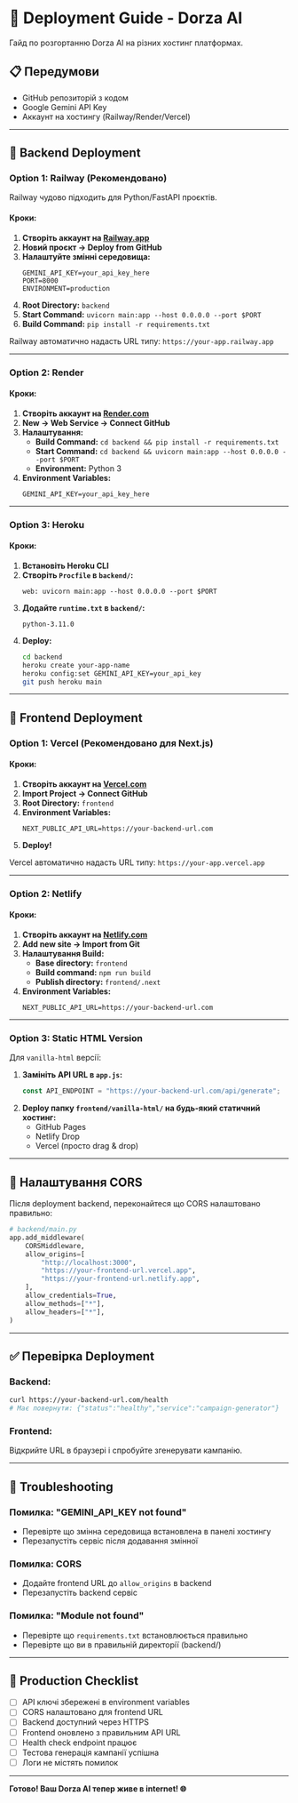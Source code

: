 # 🚀 Deployment Guide - Dorza AI

Гайд по розгортанню Dorza AI на різних хостинг платформах.

## 📋 Передумови

- GitHub репозиторій з кодом
- Google Gemini API Key
- Аккаунт на хостингу (Railway/Render/Vercel)

---

## 🔧 Backend Deployment

### Option 1: Railway (Рекомендовано)

Railway чудово підходить для Python/FastAPI проєктів.

#### Кроки:

1. **Створіть аккаунт на [Railway.app](https://railway.app)**
2. **Новий проєкт → Deploy from GitHub**
3. **Налаштуйте змінні середовища:**
   ```
   GEMINI_API_KEY=your_api_key_here
   PORT=8000
   ENVIRONMENT=production
   ```
4. **Root Directory:** `backend`
5. **Start Command:** `uvicorn main:app --host 0.0.0.0 --port $PORT`
6. **Build Command:** `pip install -r requirements.txt`

Railway автоматично надасть URL типу: `https://your-app.railway.app`

---

### Option 2: Render

#### Кроки:

1. **Створіть аккаунт на [Render.com](https://render.com)**
2. **New → Web Service → Connect GitHub**
3. **Налаштування:**
   - **Build Command:** `cd backend && pip install -r requirements.txt`
   - **Start Command:** `cd backend && uvicorn main:app --host 0.0.0.0 --port $PORT`
   - **Environment:** Python 3
4. **Environment Variables:**
   ```
   GEMINI_API_KEY=your_api_key_here
   ```

---

### Option 3: Heroku

#### Кроки:

1. **Встановіть Heroku CLI**
2. **Створіть `Procfile` в `backend/`:**
   ```
   web: uvicorn main:app --host 0.0.0.0 --port $PORT
   ```
3. **Додайте `runtime.txt` в `backend/`:**
   ```
   python-3.11.0
   ```
4. **Deploy:**
   ```bash
   cd backend
   heroku create your-app-name
   heroku config:set GEMINI_API_KEY=your_api_key
   git push heroku main
   ```

---

## 🎨 Frontend Deployment

### Option 1: Vercel (Рекомендовано для Next.js)

#### Кроки:

1. **Створіть аккаунт на [Vercel.com](https://vercel.com)**
2. **Import Project → Connect GitHub**
3. **Root Directory:** `frontend`
4. **Environment Variables:**
   ```
   NEXT_PUBLIC_API_URL=https://your-backend-url.com
   ```
5. **Deploy!**

Vercel автоматично надасть URL типу: `https://your-app.vercel.app`

---

### Option 2: Netlify

#### Кроки:

1. **Створіть аккаунт на [Netlify.com](https://netlify.com)**
2. **Add new site → Import from Git**
3. **Налаштування Build:**
   - **Base directory:** `frontend`
   - **Build command:** `npm run build`
   - **Publish directory:** `frontend/.next`
4. **Environment Variables:**
   ```
   NEXT_PUBLIC_API_URL=https://your-backend-url.com
   ```

---

### Option 3: Static HTML Version

Для `vanilla-html` версії:

1. **Замініть API URL в `app.js`:**
   ```javascript
   const API_ENDPOINT = "https://your-backend-url.com/api/generate";
   ```
2. **Deploy папку `frontend/vanilla-html/` на будь-який статичний хостинг:**
   - GitHub Pages
   - Netlify Drop
   - Vercel (просто drag & drop)

---

## 🔗 Налаштування CORS

Після deployment backend, переконайтеся що CORS налаштовано правильно:

```python
# backend/main.py
app.add_middleware(
    CORSMiddleware,
    allow_origins=[
        "http://localhost:3000",
        "https://your-frontend-url.vercel.app",
        "https://your-frontend-url.netlify.app",
    ],
    allow_credentials=True,
    allow_methods=["*"],
    allow_headers=["*"],
)
```

---

## ✅ Перевірка Deployment

### Backend:
```bash
curl https://your-backend-url.com/health
# Має повернути: {"status":"healthy","service":"campaign-generator"}
```

### Frontend:
Відкрийте URL в браузері і спробуйте згенерувати кампанію.

---

## 🐛 Troubleshooting

### Помилка: "GEMINI_API_KEY not found"
- Перевірте що змінна середовища встановлена в панелі хостингу
- Перезапустіть сервіс після додавання змінної

### Помилка: CORS
- Додайте frontend URL до `allow_origins` в backend
- Перезапустіть backend сервіс

### Помилка: "Module not found"
- Перевірте що `requirements.txt` встановлюється правильно
- Перевірте що ви в правильній директорії (backend/)

---

## 📝 Production Checklist

- [ ] API ключі збережені в environment variables
- [ ] CORS налаштовано для frontend URL
- [ ] Backend доступний через HTTPS
- [ ] Frontend оновлено з правильним API URL
- [ ] Health check endpoint працює
- [ ] Тестова генерація кампанії успішна
- [ ] Логи не містять помилок

---

**Готово! Ваш Dorza AI тепер живе в internet! 🌐**

